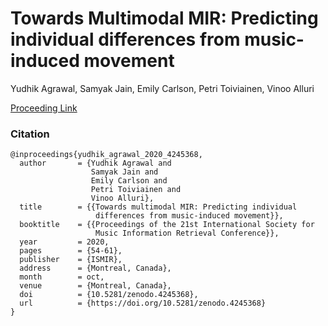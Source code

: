# Towards Multimodal MIR: Predicting individual differences from music-induced movement

Yudhik Agrawal, Samyak Jain, Emily Carlson, Petri Toiviainen, Vinoo Alluri

[Proceeding Link](https://zenodo.org/record/4245368)

### Citation
```
@inproceedings{yudhik_agrawal_2020_4245368,
  author       = {Yudhik Agrawal and
                  Samyak Jain and
                  Emily Carlson and
                  Petri Toiviainen and
                  Vinoo Alluri},
  title        = {{Towards multimodal MIR: Predicting individual 
                   differences from music-induced movement}},
  booktitle    = {{Proceedings of the 21st International Society for 
                   Music Information Retrieval Conference}},
  year         = 2020,
  pages        = {54-61},
  publisher    = {ISMIR},
  address      = {Montreal, Canada},
  month        = oct,
  venue        = {Montreal, Canada},
  doi          = {10.5281/zenodo.4245368},
  url          = {https://doi.org/10.5281/zenodo.4245368}
}
```
